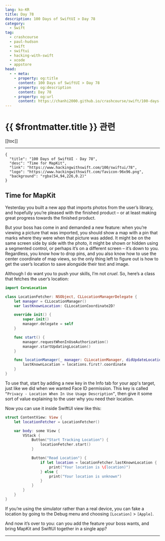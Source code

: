 ```yaml
---
lang: ko-KR
title: Day 78
description: 100 Days of SwiftUI > Day 78
category:
  - Swift
tag: 
  - crashcourse
  - paul-hudson
  - swift
  - swiftui
  - hacking-with-swift
  - xcode
  - appstore
head:
  - - meta:
    - property: og:title
      content: 100 Days of SwiftUI > Day 78
    - property: og:description
      content: Day 78
    - property: og:url
      content: https://chanhi2000.github.io/crashcourse/swift/100-days-of-swiftui/78.html
---
```


# {{ $frontmatter.title }} 관련

[[toc]]

---

```component VPCard
{
  "title": "100 Days of SwiftUI - Day 78",
  "desc": "Time for MapKit",
  "link": "https://www.hackingwithswift.com/100/swiftui/78",
  "logo": "https://www.hackingwithswift.com/favicon-96x96.png",
  "background": "rgba(54,94,226,0.2)"
}
```

## Time for MapKit

Yesterday you built a new app that imports photos from the user’s library, and hopefully you’re pleased with the finished product – or at least making great progress towards the finished product.

But your boss has come in and demanded a new feature: when you’re viewing a picture that was imported, you should show a map with a pin that marks where they were when that picture was added. It might be on the same screen side by side with the photo, it might be shown or hidden using a segmented control, or perhaps it’s on a different screen – it’s down to you. Regardless, you know how to drop pins, and you also know how to use the center coordinate of map views, so the only thing left to figure out is how to get the user’s location to save alongside their text and image.

Although I do want you to push your skills, I’m not _cruel_. So, here’s a class that fetches the user’s location:

```swift
import CoreLocation

class LocationFetcher: NSObject, CLLocationManagerDelegate {
    let manager = CLLocationManager()
    var lastKnownLocation: CLLocationCoordinate2D?

    override init() {
        super.init()
        manager.delegate = self
    }

    func start() {
        manager.requestWhenInUseAuthorization()
        manager.startUpdatingLocation()
    }

    func locationManager(_ manager: CLLocationManager, didUpdateLocations locations: [CLLocation]) {
        lastKnownLocation = locations.first?.coordinate
    }
}
```

To use that, start by adding a new key in the Info tab for your app's target, just like we did when we wanted Face ID permission. This key is called `“Privacy - Location When In Use Usage Description”`, then give it some sort of value explaining to the user why you need their location.

Now you can use it inside SwiftUI view like this:

```swift
struct ContentView: View {
    let locationFetcher = LocationFetcher()

    var body: some View {
        VStack {
            Button("Start Tracking Location") {
                locationFetcher.start()
            }

            Button("Read Location") {
                if let location = locationFetcher.lastKnownLocation {
                    print("Your location is \(location)")
                } else {
                    print("Your location is unknown")
                }
            }
        }
    }
}
```

If you’re using the simulator rather than a real device, you can fake a location by going to the Debug menu and choosing <FontIcon icon="iconfont icon-select"/>`[Location]` > `[Apple]`.

And now it’s over to you: can you add the feature your boss wants, and bring MapKit and SwiftUI together in a single app?

---

<TagLinks />